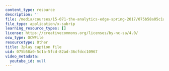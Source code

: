 ```yaml
---
content_type: resource
description: ''
file: /media/courses/15-071-the-analytics-edge-spring-2017/075b58a05c1a5fcd82ad36cfdcc10967_dgjhoPD1FA0.vtt
file_type: application/x-subrip
learning_resource_types: []
license: https://creativecommons.org/licenses/by-nc-sa/4.0/
ocw_type: OCWFile
resourcetype: Other
title: 3play caption file
uid: 075b58a0-5c1a-5fcd-82ad-36cfdcc10967
video_metadata:
  youtube_id: null
---
```


